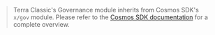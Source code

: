 > Terra Classic's Governance module inherits from Cosmos SDK's `x/gov` module. Please refer to the [Cosmos SDK documentation](https://docs.cosmos.network/main/modules/gov/) for a complete overview.
